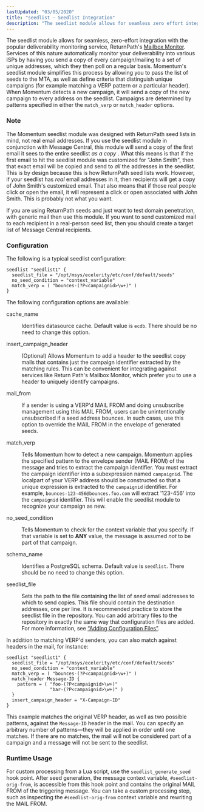 ```yaml
---
lastUpdated: "03/05/2020"
title: "seedlist – Seedlist Integration"
description: "The seedlist module allows for seamless zero effort integration with the popular deliverability monitoring service Return Path's Mailbox Monitor Services of this nature automatically monitor your deliverability into various IS Ps by having you send a copy of every campaign mailing to a set of unique addresses which they then..."
---
```


<a name="idp22818624"></a> 

The seedlist module allows for seamless, zero-effort integration with the popular deliverability monitoring service, ReturnPath's [Mailbox Monitor](http://www.returnpath.net/commercialsender/monitoring/). Services of this nature automatically monitor your deliverability into various ISPs by having you send a copy of every campaign/mailing to a set of unique addresses, which they then poll on a regular basis. Momentum's seedlist module simplifies this process by allowing you to pass the list of seeds to the MTA, as well as define criteria that distinguish unique campaigns (for example matching a VERP pattern or a particular header). When Momentum detects a new campaign, it will send a copy of the new campaign to every address on the seedlist. Campaigns are determined by patterns specified in either the `match_verp` or `match_header` options.

### Note

The Momentum seedlist module was designed with ReturnPath seed lists in mind, not real email addresses. If you use the seedlist module in conjunction with Message Central, this module will send a copy of the first email it sees to the entire seedlist *as a copy* . What this means is that if the first email to hit the seedlist module was customized for "John Smith", then that exact email will be copied and send to *all* the addresses in the seedlist. This is by design because this is how ReturnPath seed lists work. However, if your seedlist has *real* email addresses in it, then recipients will get a copy of John Smith's customized email. That also means that if those real people click or open the email, it will represent a click or open associated with John Smith. This is probably not what you want.

If you are using ReturnPath seeds and just want to test domain penetration, with generic mail then use this module. If you want to send customized mail to each recipient in a real-person seed list, then you should create a target list of Message Central recipients.

### <a name="idp22827248"></a> Configuration

The following is a typical seedlist configuration:

<a name="example.seedlist.2"></a> 


```
seedlist "seedlist1" {
  seedlist_file = "/opt/msys/ecelerity/etc/conf/default/seeds"
  no_seed_condition = "context_variable"
  match_verp = ( "bounces-(?P<campaignid>\w+)" )
}
```

The following configuration options are available:

<dl class="variablelist">

<dt>cache_name</dt>

<dd>

Identifies datasource cache. Default value is `ecdb`. There should be no need to change this option.

</dd>

<dt>insert_campaign_header</dt>

<dd>

(Optional) Allows Momentum to add a header to the seedlist copy mails that contains just the campaign identifier extracted by the matching rules. This can be convenient for integrating against services like Return Path's Mailbox Monitor, which prefer you to use a header to uniquely identify campaigns.

</dd>

<dt>mail_from</dt>

<dd>

If a sender is using a VERP'd MAIL FROM and doing unsubscribe management using this MAIL FROM, users can be unintentionally unsubscribed if a seed address bounces. In such cases, use this option to override the MAIL FROM in the envelope of generated seeds.

</dd>

<dt>match_verp</dt>

<dd>

Tells Momentum how to detect a new campaign. Momentum applies the specified pattern to the envelope sender (MAIL FROM) of the message and tries to extract the campaign identifier. You must extract the campaign identifier into a subexpression named `campaignid`. The localpart of your VERP address should be constructed so that a unique expression is extracted to the `campaignid` identifier. For example, `bounces-123-456@bounces.foo.com` will extract '123-456' into the `campaignid` identifier. This will enable the seedlist module to recognize your campaign as new.

</dd>

<dt>no_seed_condition</dt>

<dd>

Tells Momentum to check for the context variable that you specify. If that variable is set to **ANY** value, the message is assumed *not* to be part of that campaign.

</dd>

<dt>schema_name</dt>

<dd>

Identifies a PostgreSQL schema. Default value is `seedlist`. There should be no need to change this option.

</dd>

<dt>seedlist_file</dt>

<dd>

Sets the path to the file containing the list of *seed* email addresses to which to send copies. This file should contain the destination addresses, one per line. It is recommended practice to store the seedlist file in the repository. You can add arbitrary files to the repository in exactly the same way that configuration files are added. For more information, see [“Adding Configuration Files”](/momentum/4/conf-overview#conf.adding.configuration.files).

</dd>

</dl>

In addition to matching VERP'd senders, you can also match against headers in the mail, for instance:

<a name="example.seedlist.headers.3"></a> 


```
seedlist "seedlist1" {
  seedlist_file = "/opt/msys/ecelerity/etc/conf/default/seeds"
  no_seed_condition = "context_variable"
  match_verp = ( "bounces-(?P<campaignid>\w+)" )
  match_header Message-ID {
    pattern = ( "foo-(?P<campaignid>\w+)"
                "bar-(?P<campaignid>\w+)" )
  }
  insert_campaign_header = "X-Campaign-ID"
}
```

This example matches the original VERP header, as well as two possible patterns, against the `Message-ID` header in the mail. You can specify an arbitrary number of patterns—they will be applied in order until one matches. If there are no matches, the mail will not be considered part of a campaign and a message will not be sent to the seedlist.

### <a name="modules.seedlist.runtime.usage"></a> Runtime Usage

For custom processing from a Lua script, use the `seedlist_generate_seed` hook point. After seed generation, the message context variable, `#seedlist-orig-from`, is accessible from this hook point and contains the original MAIL FROM of the triggering message. You can take a custom processing step, such as inspecting the `#seedlist-orig-from` context variable and rewriting the MAIL FROM.